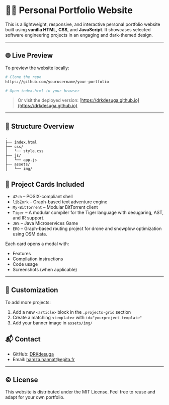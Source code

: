 # 🧑‍💻 Personal Portfolio Website

This is a lightweight, responsive, and interactive personal portfolio website built using **vanilla HTML**, **CSS**, and **JavaScript**. It showcases selected software engineering projects in an engaging and dark-themed design.

---

## 🌐 Live Preview

To preview the website locally:

```bash
# Clone the repo
https://github.com/yourusername/your-portfolio

# Open index.html in your browser
```

> Or visit the deployed version: [https://drkdesuga.github.io](https://drkdesuga.github.io)

---

## 📁 Structure Overview

```
.
├── index.html          
├── css/
│   └── style.css           
├── js/
│   └── app.js              
├── assets/
│   └── img/               
```

## 🧠 Project Cards Included

* `42sh` – POSIX-compliant shell
* `libZork` – Graph-based text adventure engine
* `My‑BitTorrent` – Modular BitTorrent client
* `Tiger` – A modular compiler for the Tiger language with desugaring, AST, and IR support.
* `JWS` – Java Microservices Game
* `ERO` – Graph-based routing project for drone and snowplow optimization using OSM data. 

Each card opens a modal with:

* Features
* Compilation instructions
* Code usage
* Screenshots (when applicable)

---

## 🧩 Customization

To add more projects:

1. Add a new `<article>` block in the `.projects-grid` section
2. Create a matching `<template>` with `id="yourproject-template"`
3. Add your banner image in `assets/img/`

## 📬 Contact

* GitHub: [DRKdesuga](https://github.com/DRKdesuga)
* Email: [hamza.hannat@epita.fr](mailto:hamza.hannat@epita.fr)

---

## © License

This website is distributed under the MIT License. Feel free to reuse and adapt for your own portfolio.

